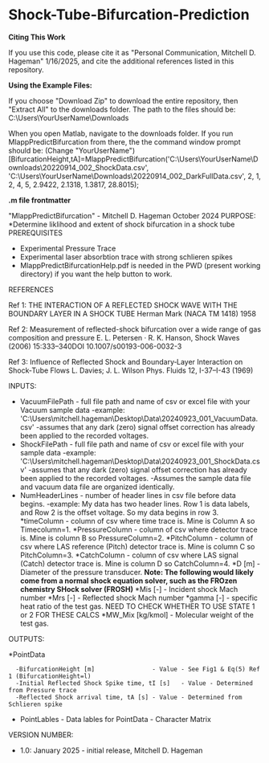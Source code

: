 # Shock-Tube-Bifurcation-Prediction

**Citing This Work**

If you use this code, please cite it as "Personal Communication, Mitchell D. Hageman" 1/16/2025, and cite the additional references listed in this repository.

**Using the Example Files:**

If you choose "Download Zip" to download the entire repository, then "Extract All" to the downloads folder. 
The path to the files should be: 
C:\Users\YourUserName\Downloads  

When you open Matlab, navigate to the downloads folder.  If you run MlappPredictBifurcation from there, 
the the command window prompt should be: (Change "YourUserName")
[BifurcationHeight,tA]=MlappPredictBifurcation('C:\Users\YourUserName\Downloads\20220914_002_ShockData.csv', 'C:\Users\YourUserName\Downloads\20220914_002_DarkFullData.csv', 2, 1, 2, 4, 5, 2.9422, 2.1318, 1.3817, 28.8015);


**.m file frontmatter**
 
"MlappPredictBifurcation" - Mitchell D. Hageman October 2024
PURPOSE:
  *Determine liklihood and extent of shock bifurcation in a shock tube
PREREQUISITES
  * Experimental Pressure Trace
  * Experimental laser absorbtion trace with strong schlieren spikes
  * MlappPredictBifurcationHelp.pdf is needed in the PWD (present working directory) if you want the help button to work.

REFERENCES

Ref 1: THE INTERACTION OF A REFLECTED SHOCK WAVE WITH THE BOUNDARY LAYER IN A SHOCK TUBE
      Herman Mark (NACA TM 1418) 1958

Ref 2: Measurement of reflected-shock bifurcation over a wide range of gas composition and pressure
      E. L. Petersen · R. K. Hanson, Shock Waves (2006) 15:333–340DOI 10.1007/s00193-006-0032-3

Ref 3: Influence of Reflected Shock and Boundary‐Layer Interaction on Shock‐Tube Flows
      L. Davies; J. L. Wilson Phys. Fluids 12, I-37–I-43 (1969)

INPUTS:
  * VacuumFilePath - full file path and name of csv or excel file with your Vacuum sample data
      -example:  'C:\Users\mitchell.hageman\Desktop\Data\20240923_001_VacuumData.csv'
      -assumes that any dark (zero) signal offset correction has already been applied to the recorded voltages.
  * ShockFilePath - full file path and name of csv or excel file with your sample data
      -example:  'C:\Users\mitchell.hageman\Desktop\Data\20240923_001_ShockData.csv'
      -assumes that any dark (zero) signal offset correction has already been applied to the recorded voltages.
      -Assumes the sample data file and vacuum data file are organized identically.
  * NumHeaderLines - number of header lines in csv file before data begins.
      -example: My data has two header lines.  Row 1 is data labels, and Row 2 is the offset voltage. So my data  begins in row 3.
  *timeColumn - column of csv where time trace is.  Mine is Column A so Timecolumn=1.
  *PressureColumn - column of csv where detector trace is.  Mine is column B so PressureColumn=2.
  *PitchColumn - column of csv where LAS reference (Pitch) detector trace is.  Mine is column C so PitchColumn=3.
  *CatchColumn - column of csv where LAS signal (Catch) detector trace is.  Mine is column D so CatchColumn=4.
  *D [m] - Diameter of the pressure transducer.
  **Note: The following would likely come from a normal shock equation solver, such as the FROzen chemistry SHock solver (FROSH)**
  *Mis [-] - Incident shock Mach number
  *Mrs [-] - Reflected shock Mach number
   *gamma [-] - specific heat ratio of the test gas.  NEED TO CHECK WHETHER TO USE STATE 1 or 2 FOR THESE CALCS
  *MW_Mix [kg/kmol] - Molecular weight of the test gas.

OUTPUTS:
  
  *PointData
  
      -BifurcationHeight [m]                - Value - See Fig1 & Eq(5) Ref 1 (BifurcationHeight=l)
      -Initial Reflected Shock Spike time, tI [s]   - Value - Determined from Pressure trace
      -Reflected Shock arrival time, tA [s] - Value - Determined from Schlieren spike 
  * PointLables - Data lables for PointData - Character Matrix

VERSION NUMBER:
  * 1.0: January 2025 - initial release, Mitchell D. Hageman
